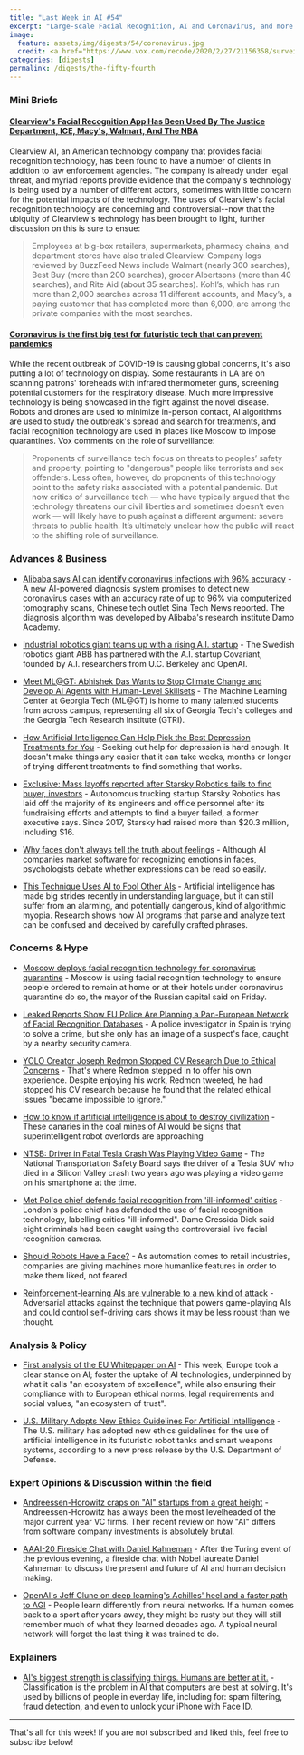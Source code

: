 ```yaml
---
title: "Last Week in AI #54"
excerpt: "Large-scale Facial Recognition, AI and Coronavirus, and more!"
image:
  feature: assets/img/digests/54/coronavirus.jpg
  credit: <a href="https://www.vox.com/recode/2020/2/27/21156358/surveillance-tech-coronavirus-china-facial-recognition"> Kevin Frayer / Getty Images
categories: [digests]
permalink: /digests/the-fifty-fourth
---
```


### Mini Briefs

#### [Clearview's Facial Recognition App Has Been Used By The Justice Department, ICE, Macy's, Walmart, And The NBA](https://www.buzzfeednews.com/article/ryanmac/clearview-ai-fbi-ice-global-law-enforcement)

Clearview AI, an American technology company that provides facial recognition technology, has been found to have a number of clients in addition to law enforcement agencies. The company is already under legal threat, and myriad reports provide evidence that the company's technology is being used by a number of different actors, sometimes with little concern for the potential impacts of the technology. The uses of Clearview's facial recognition technology are concerning and controversial--now that the ubiquity of Clearview's technology has been brought to light, further discussion on this is sure to ensue:

> Employees at big-box retailers, supermarkets, pharmacy chains, and department stores have also trialed Clearview. Company logs reviewed by BuzzFeed News include Walmart (nearly 300 searches), Best Buy (more than 200 searches), grocer Albertsons (more than 40 searches), and Rite Aid (about 35 searches). Kohl’s, which has run more than 2,000 searches across 11 different accounts, and Macy’s, a paying customer that has completed more than 6,000, are among the private companies with the most searches.

#### [Coronavirus is the first big test for futuristic tech that can prevent pandemics](https://www.vox.com/recode/2020/2/27/21156358/surveillance-tech-coronavirus-china-facial-recognition)

While the recent outbreak of COVID-19 is causing global concerns, it's also putting a lot of technology on display.
Some restaurants in LA are on scanning patrons' foreheads with infrared thermometer guns, screening potential customers for the respiratory disease. 
Much more impressive technology is being showcased in the fight against the novel disease.
Robots and drones are used to minimize in-person contact, AI algorithms are used to study the outbreak's spread and search for treatments, and facial recognition technology are used in places like Moscow to impose quarantines. 
Vox comments on the role of surveillance:

> Proponents of surveillance tech focus on threats to peoples’ safety and property, pointing to "dangerous" people like terrorists and sex offenders. Less often, however, do proponents of this technology point to the safety risks associated with a potential pandemic. But now critics of surveillance tech — who have typically argued that the technology threatens our civil liberties and sometimes doesn’t even work — will likely have to push against a different argument: severe threats to public health. It’s ultimately unclear how the public will react to the shifting role of surveillance.

### Advances & Business

* [Alibaba says AI can identify coronavirus infections with 96% accuracy](https://asia.nikkei.com/Spotlight/Coronavirus/Alibaba-says-AI-can-identify-coronavirus-infections-with-96-accuracy) - A new AI-powered diagnosis system promises to detect new coronavirus cases with an accuracy rate of up to 96% via computerized tomography scans, Chinese tech outlet Sina Tech News reported. The diagnosis algorithm was developed by Alibaba's research institute Damo Academy.

* [Industrial robotics giant teams up with a rising A.I. startup](https://fortune.com/2020/02/25/industrial-robotics-ai-covariant/) - The Swedish robotics giant ABB has partnered with the A.I. startup Covariant, founded by A.I. researchers from U.C. Berkeley and OpenAI.

* [Meet ML@GT: Abhishek Das Wants to Stop Climate Change and Develop AI Agents with Human-Level Skillsets](https://mlatgt.blog/2020/02/25/meet-mlgt-abhishek-das-wants-to-stop-climate-change-and-develop-ai-agents-with-human-level-skillsets/) - The Machine Learning Center at Georgia Tech (ML@GT) is home to many talented students from across campus, representing all six of Georgia Tech's colleges and the Georgia Tech Research Institute (GTRI).

* [How Artificial Intelligence Can Help Pick the Best Depression Treatments for You](https://time.com/5786081/depression-medication-treatment-artificial-intelligence/) - Seeking out help for depression is hard enough. It doesn't make things any easier that it can take weeks, months or longer of trying different treatments to find something that works.

* [Exclusive: Mass layoffs reported after Starsky Robotics fails to find buyer, investors](https://www.freightwaves.com/news/exclusive-mass-layoffs-reported-after-starsky-robotics-fails-to-find-buyer-investors) - Autonomous trucking startup Starsky Robotics has laid off the majority of its engineers and office personnel after its fundraising efforts and attempts to find a buyer failed, a former executive says. Since 2017, Starsky had raised more than $20.3 million, including $16.

* [Why faces don't always tell the truth about feelings](https://www.nature.com/articles/d41586-020-00507-5) - Although AI companies market software for recognizing emotions in faces, psychologists debate whether expressions can be read so easily.

* [This Technique Uses AI to Fool Other AIs](https://www.wired.com/story/technique-uses-ai-fool-other-ais/) - Artificial intelligence has made big strides recently in understanding language, but it can still suffer from an alarming, and potentially dangerous, kind of algorithmic myopia. Research shows how AI programs that parse and analyze text can be confused and deceived by carefully crafted phrases.

### Concerns & Hype

* [Moscow deploys facial recognition technology for coronavirus quarantine](https://www.reuters.com/article/us-china-health-moscow-technology-idUSKBN20F1RZ) - Moscow is using facial recognition technology to ensure people ordered to remain at home or at their hotels under coronavirus quarantine do so, the mayor of the Russian capital said on Friday.

* [Leaked Reports Show EU Police Are Planning a Pan-European Network of Facial Recognition Databases](https://theintercept.com/2020/02/21/eu-facial-recognition-database/) - A police investigator in Spain is trying to solve a crime, but she only has an image of a suspect's face, caught by a nearby security camera.

* [YOLO Creator Joseph Redmon Stopped CV Research Due to Ethical Concerns](https://medium.com/syncedreview/yolo-creator-says-he-stopped-cv-research-due-to-ethical-concerns-b55a291ebb29) - That's where Redmon stepped in to offer his own experience. Despite enjoying his work, Redmon tweeted, he had stopped his CV research because he found that the related ethical issues "became impossible to ignore."

* [How to know if artificial intelligence is about to destroy civilization](https://www.technologyreview.com/s/615264/artificial-intelligence-destroy-civilization-canaries-robot-overlords-take-over-world-ai/) - These canaries in the coal mines of AI would be signs that superintelligent robot overlords are approaching

* [NTSB: Driver in Fatal Tesla Crash Was Playing Video Game](https://www.nbcbayarea.com/news/local/south-bay/ntsb-driver-in-fatal-crash-was-playing-video-game/2241566/) - The National Transportation Safety Board says the driver of a Tesla SUV who died in a Silicon Valley crash two years ago was playing a video game on his smartphone at the time.

* [Met Police chief defends facial recognition from 'ill-informed' critics](https://www.bbc.com/news/technology-51628833) - London's police chief has defended the use of facial recognition technology, labelling critics "ill-informed". Dame Cressida Dick said eight criminals had been caught using the controversial live facial recognition cameras.

* [Should Robots Have a Face?](https://www.nytimes.com/2020/02/26/business/robots-retail-jobs.html) - As automation comes to retail industries, companies are giving machines more humanlike features in order to make them liked, not feared.

* [Reinforcement-learning AIs are vulnerable to a new kind of attack](https://www.technologyreview.com/s/615299/reinforcement-learning-adversarial-attack-gaming-ai-deepmind-alphazero-selfdriving-cars/) - Adversarial attacks against the technique that powers game-playing AIs and could control self-driving cars shows it may be less robust than we thought.

### Analysis & Policy

* [First analysis of the EU Whitepaper on AI](http://allai.nl/first-analysis-of-the-eu-whitepaper-on-ai/) - This week, Europe took a clear stance on AI; foster the uptake of AI technologies, underpinned by what it calls "an ecosystem of excellence", while also ensuring their compliance with to European ethical norms, legal requirements and social values, "an ecosystem of trust".

* [U.S. Military Adopts New Ethics Guidelines For Artificial Intelligence](https://gizmodo.com/u-s-military-adopts-new-ethics-guidelines-for-artifici-1841905589) - The U.S. military has adopted new ethics guidelines for the use of artificial intelligence in its futuristic robot tanks and smart weapons systems, according to a new press release by the U.S. Department of Defense.

### Expert Opinions & Discussion within the field

* [Andreessen-Horowitz craps on "AI" startups from a great height](https://scottlocklin.wordpress.com/2020/02/21/andreessen-horowitz-craps-on-ai-startups-from-a-great-height/) - Andreessen-Horowitz has always been the most levelheaded of the major current year VC firms. Their recent review on how "AI" differs from software company investments is absolutely brutal.

* [AAAI-20 Fireside Chat with Daniel Kahneman](https://vimeo.com/390814190) - After the Turing event of the previous evening, a fireside chat with Nobel laureate Daniel Kahneman to discuss the present and future of AI and human decision making.

* [OpenAI's Jeff Clune on deep learning's Achilles' heel and a faster path to AGI](https://venturebeat.com/2020/02/25/openais-jeff-clune-on-deep-learnings-achilles-heel-and-a-faster-path-to-agi/) - People learn differently from neural networks. If a human comes back to a sport after years away, they might be rusty but they will still remember much of what they learned decades ago. A typical neural network will forget the last thing it was trained to do.

### Explainers

* [AI's biggest strength is classifying things. Humans are better at it.](https://chadmills.com/understanding/ais-biggest-strength-is-classifying-things-humans-are-better-at-it/) - Classification is the problem in AI that computers are best at solving. It's used by billions of people in everday life, including for: spam filtering, fraud detection, and even to unlock your iPhone with Face ID.

<hr>

That's all for this week! If you are not subscribed and liked this, feel free to subscribe below!
